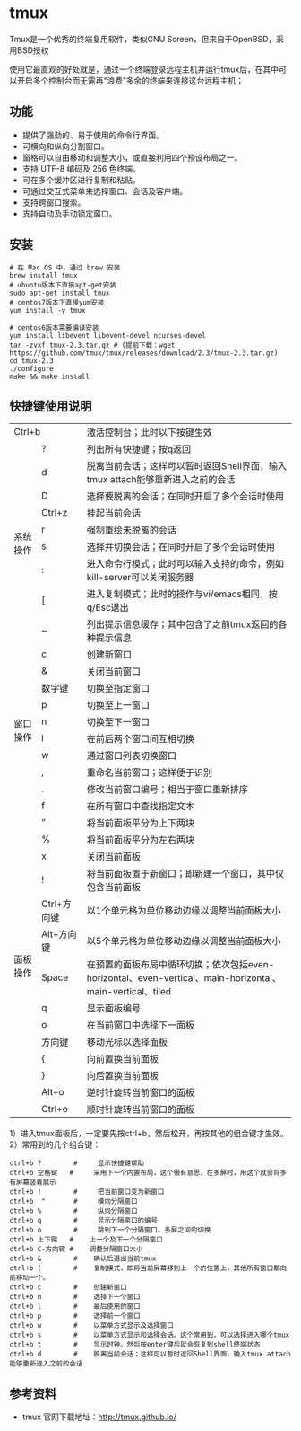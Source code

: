 tmux
===

Tmux是一个优秀的终端复用软件，类似GNU Screen，但来自于OpenBSD，采用BSD授权


使用它最直观的好处就是，通过一个终端登录远程主机并运行tmux后，在其中可以开启多个控制台而无需再“浪费”多余的终端来连接这台远程主机；

## 功能

-  提供了强劲的、易于使用的命令行界面。
-  可横向和纵向分割窗口。
-  窗格可以自由移动和调整大小，或直接利用四个预设布局之一。
-  支持 UTF-8 编码及 256 色终端。
-  可在多个缓冲区进行复制和粘贴。
-  可通过交互式菜单来选择窗口、会话及客户端。
-  支持跨窗口搜索。
-  支持自动及手动锁定窗口。

## 安装

```
# 在 Mac OS 中，通过 brew 安装
brew install tmux
# ubuntu版本下直接apt-get安装
sudo apt-get install tmux
# centos7版本下直接yum安装
yum install -y tmux

# centos6版本需要编译安装
yum install libevent libevent-devel ncurses-devel
tar -zvxf tmux-2.3.tar.gz # (提前下载：wget https://github.com/tmux/tmux/releases/download/2.3/tmux-2.3.tar.gz)
cd tmux-2.3
./configure
make && make install
```

## 快捷键使用说明

<table class="table-view log-set-param">
<tbody>
<tr>
<td colspan="2" align="left" valign="center" width="0">
  <div>Ctrl+b</div>
</td>
<td>
  <div>激活控制台；此时以下按键生效</div>
</td>
</tr>
<tr>
<td rowspan="9" align="left" valign="center" width="0">
  <div>系统操作</div>
</td>
<td>
  <div>?</div>
</td>
<td>
  <div>列出所有快捷键；按q返回</div>
</td>
</tr>
<tr>
<td>
  <div>d</div>
</td>
<td>
  <div>脱离当前会话；这样可以暂时返回Shell界面，输入tmux attach能够重新进入之前的会话</div>
</td>
</tr>
<tr>
<td>
  <div>D</div>
</td>
<td>
  <div>选择要脱离的会话；在同时开启了多个会话时使用</div>
</td>
</tr>
<tr>
<td>
  <div>Ctrl+z</div>
</td>
<td>
  <div>挂起当前会话</div>
</td>
</tr>
<tr>
<td>
  <div>r</div>
</td>
<td>
  <div>强制重绘未脱离的会话</div>
</td>
</tr>
<tr>
<td>
  <div>s</div>
</td>
<td>
  <div>选择并切换会话；在同时开启了多个会话时使用</div>
</td>
</tr>
<tr>
<td>
  <div>:</div>
</td>
<td>
  <div>进入命令行模式；此时可以输入支持的命令，例如kill-server可以关闭服务器</div>
</td>
</tr>
<tr>
<td>
  <div>[</div>
</td>
<td>
  <div>进入复制模式；此时的操作与vi/emacs相同，按q/Esc退出</div>
</td>
</tr>
<tr>
<td>
  <div>~</div>
</td>
<td>
  <div>列出提示信息缓存；其中包含了之前tmux返回的各种提示信息</div>
</td>
</tr>
<tr>
<td rowspan="10" align="left" valign="center" width="0">
  <div>窗口操作</div>
</td>
<td>
  <div>c</div>
</td>
<td>
  <div>创建新窗口</div>
</td>
</tr>
<tr>
<td>
  <div>&amp;</div>
</td>
<td>
  <div>关闭当前窗口</div>
</td>
</tr>
<tr>
<td>
  <div>数字键</div>
</td>
<td>
  <div>切换至指定窗口</div>
</td>
</tr>
<tr>
<td>
  <div>p</div>
</td>
<td>
  <div>切换至上一窗口</div>
</td>
</tr>
<tr>
<td>
  <div>n</div>
</td>
<td>
  <div>切换至下一窗口</div>
</td>
</tr>
<tr>
<td>
  <div>l</div>
</td>
<td>
  <div>在前后两个窗口间互相切换</div>
</td>
</tr>
<tr>
<td>
  <div>w</div>
</td>
<td>
  <div>通过窗口列表切换窗口</div>
</td>
</tr>
<tr>
<td>
  <div>,</div>
</td>
<td>
  <div>重命名当前窗口；这样便于识别</div>
</td>
</tr>
<tr>
<td>
  <div>.</div>
</td>
<td>
  <div>修改当前窗口编号；相当于窗口重新排序</div>
</td>
</tr>
<tr>
<td>
  <div>f</div>
</td>
<td>
  <div>在所有窗口中查找指定文本</div>
</td>
</tr>
<tr>
<td rowspan="14" align="left" valign="center" width="0">
  <div>面板操作</div>
</td>
<td>
  <div>”</div>
</td>
<td>
  <div>将当前面板平分为上下两块</div>
</td>
</tr>
<tr>
<td>
  <div>%</div>
</td>
<td>
  <div>将当前面板平分为左右两块</div>
</td>
</tr>
<tr>
<td>
  <div>x</div>
</td>
<td>
  <div>关闭当前面板</div>
</td>
</tr>
<tr>
<td>
  <div>!</div>
</td>
<td>
  <div>将当前面板置于新窗口；即新建一个窗口，其中仅包含当前面板</div>
</td>
</tr>
<tr>
<td>
  <div>Ctrl+方向键</div>
</td>
<td>
  <div>以1个单元格为单位移动边缘以调整当前面板大小</div>
</td>
</tr>
<tr>
<td>
  <div>Alt+方向键</div>
</td>
<td>
  <div>以5个单元格为单位移动边缘以调整当前面板大小</div>
</td>
</tr>
<tr>
<td>
  <div>Space</div>
</td>
<td>
  <div>在预置的面板布局中循环切换；依次包括even-horizontal、even-vertical、main-horizontal、main-vertical、tiled</div>
</td>
</tr>
<tr>
<td>
  <div>q</div>
</td>
<td>
  <div>显示面板编号</div>
</td>
</tr>
<tr>
<td>
  <div>o</div>
</td>
<td>
  <div>在当前窗口中选择下一面板</div>
</td>
</tr>
<tr>
<td>
  <div>方向键</div>
</td>
<td>
  <div>移动光标以选择面板</div>
</td>
</tr>
<tr>
<td>
  <div>{</div>
</td>
<td>
  <div>向前置换当前面板</div>
</td>
</tr>
<tr>
<td>
  <div>}</div>
</td>
<td>
  <div>向后置换当前面板</div>
</td>
</tr>
<tr>
<td>
  <div>Alt+o</div>
</td>
<td>
  <div>逆时针旋转当前窗口的面板</div>
</td>
</tr>
<tr>
<td>
  <div>Ctrl+o</div>
</td>
<td>
  <div>顺时针旋转当前窗口的面板</div>
</td>
</tr>
</tbody>
</table>

1）进入tmux面板后，一定要先按ctrl+b，然后松开，再按其他的组合键才生效。
2）常用到的几个组合键：

```
ctrl+b ?        #     显示快捷键帮助
ctrl+b 空格键   #     采用下一个内置布局，这个很有意思，在多屏时，用这个就会将多有屏幕竖着展示
ctrl+b !        #     把当前窗口变为新窗口
ctrl+b  "       #     模向分隔窗口
ctrl+b %        #     纵向分隔窗口
ctrl+b q        #     显示分隔窗口的编号
ctrl+b o        #     跳到下一个分隔窗口。多屏之间的切换
ctrl+b 上下键   #    上一个及下一个分隔窗口
ctrl+b C-方向键 #    调整分隔窗口大小
ctrl+b &        #    确认后退出当前tmux
ctrl+b [        #    复制模式，即将当前屏幕移到上一个的位置上，其他所有窗口都向前移动一个。
ctrl+b c        #    创建新窗口
ctrl+b n        #    选择下一个窗口
ctrl+b l        #    最后使用的窗口
ctrl+b p        #    选择前一个窗口
ctrl+b w        #    以菜单方式显示及选择窗口
ctrl+b s        #    以菜单方式显示和选择会话。这个常用到，可以选择进入哪个tmux
ctrl+b t        #    显示时钟。然后按enter键后就会恢复到shell终端状态
ctrl+b d        #    脱离当前会话；这样可以暂时返回Shell界面，输入tmux attach能够重新进入之前的会话
```

## 参考资料

- tmux 官网下载地址：http://tmux.github.io/ 